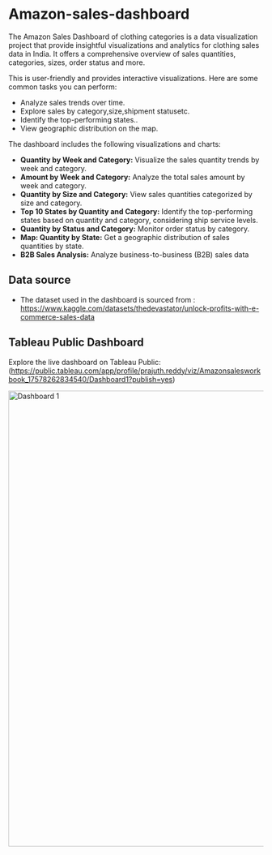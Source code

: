 # Amazon-sales-dashboard

The Amazon Sales Dashboard of clothing categories is a data visualization project that provide insightful visualizations and analytics for clothing sales data in India. It offers a comprehensive overview of sales quantities, categories, sizes, order status and more.

This is user-friendly and provides interactive visualizations. Here are some common tasks you can perform:

- Analyze sales trends over time.
- Explore sales by category,size,shipment statusetc.
- Identify the top-performing states..
- View geographic distribution on the map.

The dashboard includes the following visualizations and charts:
- **Quantity by Week and Category:** Visualize the sales quantity trends by week and category.
- **Amount by Week and Category:** Analyze the total sales amount by week and category.
- **Quantity by Size and Category:** View sales quantities categorized by size and category.
- **Top 10 States by Quantity and Category:** Identify the top-performing states based on quantity and category, considering ship service levels.
- **Quantity by Status and Category:** Monitor order status by category.
- **Map: Quantity by State:** Get a geographic distribution of sales quantities by state.
- **B2B Sales Analysis:** Analyze business-to-business (B2B) sales data

## Data source
- The dataset used in the dashboard is sourced from :
   https://www.kaggle.com/datasets/thedevastator/unlock-profits-with-e-commerce-sales-data
## Tableau Public Dashboard

Explore the live dashboard on Tableau Public:
(https://public.tableau.com/app/profile/prajuth.reddy/viz/Amazonsalesworkbook_17578262834540/Dashboard1?publish=yes)

<img width="1341" height="899" alt="Dashboard 1" src="https://github.com/user-attachments/assets/1b81cae1-9d62-45e1-a7c3-23b1d8159a0a" />

